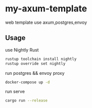 # my-axum-template 


web template use axum,postgres,envoy


Usage
----
use Nightly Rust
```sh
rustup toolchain install nightly
rustup override set nightly
```
run postgres && envoy proxy
```sh
docker-compose up -d
```
run serve
```sh
cargo run --release
```

